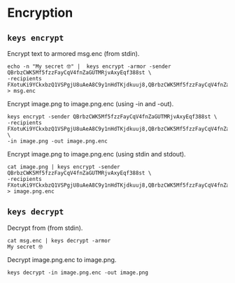 # Encryption

## `keys encrypt`

Encrypt text to armored msg.enc (from stdin).

```shell
echo -n "My secret 🤓" |  keys encrypt -armor -sender QBrbzCWK5Mf5fzzFayCqV4fnZaGUTMRjvAxyEqf388st \
-recipients FXotuKi9YCkxbzQ1VSPgjU8uAeA8C9y1nHdTKjdkuuj8,QBrbzCWK5Mf5fzzFayCqV4fnZaGUTMRjvAxyEqf388st > msg.enc
```

Encrypt image.png to image.png.enc (using -in and -out).

```shell
keys encrypt -sender QBrbzCWK5Mf5fzzFayCqV4fnZaGUTMRjvAxyEqf388st \
-recipients FXotuKi9YCkxbzQ1VSPgjU8uAeA8C9y1nHdTKjdkuuj8,QBrbzCWK5Mf5fzzFayCqV4fnZaGUTMRjvAxyEqf388st \
-in image.png -out image.png.enc
```

Encrypt image.png to image.png.enc (using stdin and stdout).

```shell
cat image.png | keys encrypt -sender QBrbzCWK5Mf5fzzFayCqV4fnZaGUTMRjvAxyEqf388st \
-recipients FXotuKi9YCkxbzQ1VSPgjU8uAeA8C9y1nHdTKjdkuuj8,QBrbzCWK5Mf5fzzFayCqV4fnZaGUTMRjvAxyEqf388st > image.png.enc
```

## `keys decrypt`

Decrypt from (from stdin).

```shell
cat msg.enc | keys decrypt -armor
My secret 🤓
```

Decrypt image.png.enc to image.png.

```shell
keys decrypt -in image.png.enc -out image.png
```

